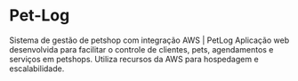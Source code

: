 # Pet-Log
Sistema de gestão de petshop com integração AWS | PetLog Aplicação web desenvolvida para facilitar o controle de clientes, pets, agendamentos e serviços em petshops. Utiliza recursos da AWS para hospedagem e escalabilidade.
